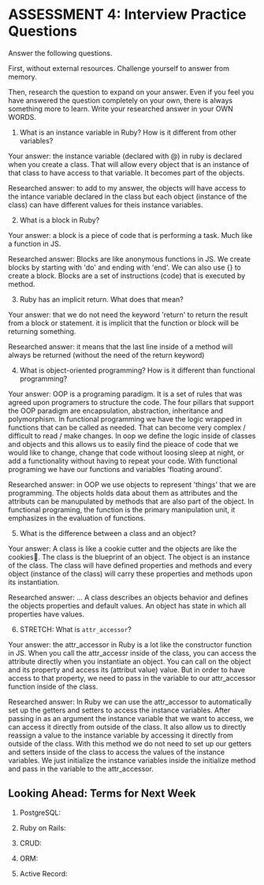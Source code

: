 # ASSESSMENT 4: Interview Practice Questions
Answer the following questions.

First, without external resources. Challenge yourself to answer from memory.

Then, research the question to expand on your answer. Even if you feel you have answered the question completely on your own, there is always something more to learn. Write your researched answer in your OWN WORDS.  

1. What is an instance variable in Ruby? How is it different from other variables?

  Your answer:  the instance variable (declared with @) in ruby is declared when you create a class. That will allow every object that is an instance of that class to have access to that variable. It becomes part of the objects.

  Researched answer: to add to my answer, the objects will have access to the intance variable declared in the class but each object (instance of the class) can have different values for theis instance variables.



2. What is a block in Ruby?

  Your answer: a block is a piece of code that is performing a task. Much like a function in JS.

  Researched answer: Blocks are like anonymous functions in JS. We create blocks by starting with 'do' and ending with 'end'. We can also use {} to create a block. Blocks are a set of instructions (code) that is executed by method. 



3. Ruby has an implicit return. What does that mean?

  Your answer: that we do not need the keyword 'return' to return the result from a block or statement. it is implicit that the function or block will be returning something.

  Researched answer: it means that the last line inside of a method will always be returned (without the need of the return keyword)



4. What is object-oriented programming? How is it different than functional programming?

  Your answer: OOP is a programing paradigm. It is a set of rules that was agreed upon programers to structure the code. The four pillars that support the OOP paradigm are encapsulation, abstraction, inheritance and polymorphism. In functional programming we have the logic wrapped in functions that can be called as needed. That can become very complex / difficult to read / make changes. In oop we define the logic inside of classes and objects and this allows us to easily find the pieace of code that we would like to change, change that code without loosing sleep at night, or add a functionality without having to repeat your code. With functional programing we have our functions and variables 'floating around'. 

  Researched answer: in OOP we use objects to represent 'things' that we are programming. The objects holds data about them as attributes and the attributs can be manupulated by methods that are also part of the object. In functional programing, the function is the primary manipulation unit, it emphasizes in the evaluation of functions.



5. What is the difference between a class and an object?

  Your answer: A class is like a cookie cutter and the objects are like the cookies🍪. The class is the blueprint of an object. The object is an instance of the class. The class will have defined properties and methods and every object (instance of the class) will carry these properties and methods upon its instantiation.

  Researched answer: ... A class describes an objects behavior and defines the objects properties and default values. An object has state in which all properties have values.



6. STRETCH: What is `attr_accessor`?

  Your answer: the attr_accessor in Ruby is a lot like the constructor function in JS. When you call the attr_accessr inside of the class, you can access the attribute directly when you instantiate an object. You can call on the object and its property and access its (attribut value) value. But in order to have access to that property, we need to pass in the variable to our attr_accessor function inside of the class.

  Researched answer: In Ruby we can use the attr_accessor to automatically set up the getters and setters to access the instance variables. After passing in as an argument the instance variable that we want to access, we can access it directly from outside of the class. It also allow us to directly reassign a value to the instance variable by accessing it directly from outside of the class. With this method we do not need to set up our getters and setters inside of the class to access the values of the instance variables. We just initialize the instance variables inside the initialize method and pass in the variable to the attr_accessor.  



## Looking Ahead: Terms for Next Week

1. PostgreSQL: 
 
2. Ruby on Rails:

3. CRUD:

4. ORM:

5. Active Record:
